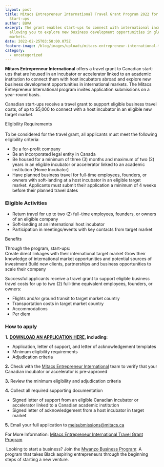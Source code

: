 ```yaml
---
layout: post
title: Mitacs Entrepreneur International Travel Grant Program 2022 for Canadian
  Start-ups
author: BBVA
excerpt: The grant enables start-ups to connect with international incubators
  allowing you to explore new business development opportunities in global
  markets.
date: 2022-02-25T03:58:00.075Z
feature-image: /blog/images/uploads/mitacs-entrepreneur-international-travel-grants-2022.jpg
category:
  - uncategorized
---
```

**Mitacs Entrepreneur International** offers a travel grant to Canadian start-ups that are housed in an incubator or accelerator linked to an academic institution to connect them with host incubators abroad and explore new business development opportunities in international markets. The Mitacs Entrepreneur International program invites application submissions on a year-round basis.

Canadian start-ups receive a travel grant to support eligible business travel costs, of up to $5,000 to connect with a host incubator in an eligible new target market.

Eligibility Requirements\
\
To be considered for the travel grant, all applicants must meet the following eligibility criteria:

* Be a for-profit company
* Be an incorporated legal entity in Canada
* Be housed for a minimum of three (3) months and maximum of two (2) years in an eligible incubator or accelerator linked to an academic institution (Home Incubator)
* Have planned business travel for full-time employees, founders, or owners with soft-landing at a host incubator in an eligible target market. Applicants must submit their application a minimum of 4 weeks before their planned travel dates

### **Eligible Activities**  

* Return travel for up to two (2) full-time employees, founders, or owners of an eligible company
* Soft-landing at an international host incubator
* Participation in meetings/events with key contacts from target market

Benefits

Through the program, start-ups:\
Create direct linkages with their international target market Grow their knowledge of international market opportunities and potential sources of investment Build new clients, partnerships and business opportunities to scale their company﻿

Successful applicants receive a travel grant to support eligible business travel costs for up to two (2) full-time equivalent employees, founders, or owners:

* Flights and/or ground transit to target market country
* Transportation costs in target market country
* Accommodations
* Per diem 

### How to apply    

**1.** **[DOWNLOAD AN APPLICATION HERE](https://www.mitacs.ca/sites/default/files/uploads/page/mitacs_entrepreneur_international_application_package.zip), including:**

* Application, letter of support, and letter of acknowledgement templates
* Minimum eligibility requirements
* Adjudication criteria  

**2.** Check with the [Mitacs Entrepreneur International](https://helpdesk.mitacs.ca/support/tickets/new) team to verify that your Canadian incubator or accelerator is pre-approved

**3.** Review the minimum eligibility and adjudication criteria

**4.** Collect all required supporting documentation

* Signed letter of support from an eligible Canadian incubator or accelerator linked to a Canadian academic institution
* Signed letter of acknowledgement from a host incubator in target market 

**5.** Email your full application to [meisubmissions@mitacs.ca](mailto:meisubmissions@mitacs.ca)

For More Information: [Mitacs Entrepreneur International Travel Grant Program](https://www.mitacs.ca/en/programs/entrepreneur-international/program-details)



 Looking to start a business? Join the [Mwanzo Business Program](https://blackventures.org/mwanzo.html): A program that takes Black aspiring entrepreneurs through the beginning steps of starting a new venture.